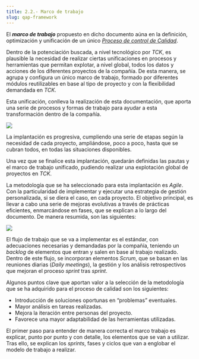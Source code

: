```yaml
---
title: 2.2.- Marco de trabajo
slug: qap-framework
---
```


El **_marco de trabajo_** propuesto en dicho documento aúna en la definición, optimización y unificación de un único [_Proceso de control de Calidad_](/qa/2-qap/).

Dentro de la potenciación buscada, a nivel tecnológico por _TCK_, es plausible la necesidad de realizar ciertas unificaciones en procesos y herramientas que permitan explotar, a nivel global, todos los datos y acciones de los diferentes proyectos de la compañía. De esta manera, se agrupa y configura un único marco de trabajo, formado por diferentes módulos reutilizables en base al tipo de proyecto y con la flexibilidad demandada en _TCK_.

Esta unificación, conlleva la realización de esta documentación, que aporta una serie de procesos y formas de trabajo para ayudar a esta transformación dentro de la compañía.

![](/images/qap/progressive-global-implementation.png)

La implantación es progresiva, cumpliendo una serie de etapas según la necesidad de cada proyecto, ampliándose, poco a poco, hasta que se cubran todos, en todas las situaciones disponibles.

Una vez que se finalice esta implantación, quedarán definidas las pautas y el marco de trabajo unificado, pudiendo realizar una explotación global de proyectos en _TCK_.

La metodología que se ha seleccionado para esta implantación es _Agile_. Con la particularidad de implementar y ejecutar una estrategia de gestión personalizada, si se diera el caso, en cada proyecto. El objetivo principal, es llevar a cabo una serie de mejoras evolutivas a través de prácticas eficientes, enmarcándose en fases, que se explican a lo largo del documento. De manera resumida, son las siguientes:

![](/images/qap/diagrama-de-fases.png)

El flujo de trabajo que se va a implementar es el estándar, con adecuaciones necesarias y demandadas por la compañía, teniendo un _backlog_ de elementos que entran y salen en base al trabajo realizado. Dentro de este flujo, se incorporan elementos _Scrum_, que se basan en las reuniones diarias (_Daily meetings_), la gestión y los análisis retrospectivos que mejoran el proceso _sprint_ tras _sprint_.

Algunos puntos clave que aportan valor a la selección de la metodología que se ha adquirido para el proceso de calidad son los siguientes:

* Introducción de soluciones oportunas en “problemas” eventuales.
* Mayor análisis en tareas realizadas.
* Mejora la iteración entre personas del proyecto.
* Favorece una mayor adaptabilidad de las herramientas utilizadas.

El primer paso para entender de manera correcta el marco trabajo es explicar, punto por punto y con detalle, los elementos que se van a utilizar. Tras ello, se explican los _sprints_, fases y ciclos que van a englobar el modelo de trabajo a realizar.
